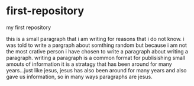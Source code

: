 # first-repository
my first repository 

this is a small paragraph that i am writing for reasons that i do not know. i was told to write a pargraph about somthing random but because i am not the most crative person i have chosen to write a paragraph about writing a paragraph. writing a paragraph is a common format for publisishing small amouts of information it is a stratagy that has been around for many years...just like jesus, jesus has also been around for many years and also gave us information, so in many ways paragraphs are jesus.
